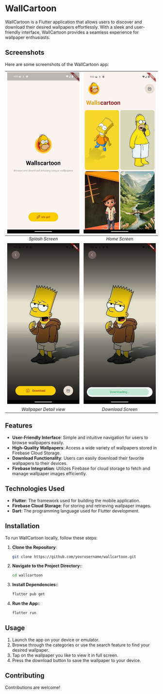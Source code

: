 # WallCartoon

WallCartoon is a Flutter application that allows users to discover and download their desired wallpapers effortlessly. With a sleek and user-friendly interface, WallCartoon provides a seamless experience for wallpaper enthusiasts.


## Screenshots

Here are some screenshots of the WallCartoon app:

| ![Splash Screen](Screenshot_20241028-010329.png) | ![Home Screen](Screenshot_20241028-010253.png) |
|:--:|:--:|
| *Splash Screen* | *Home Screen* |
| ![Wallpaper Detail](Screenshot_20241028-010339.png) |![Download Confirmation](Screenshot_20241028-010358.png)|
| *Wallpaper Detail view* | *Download Screen* |
## Features

- **User-Friendly Interface**: Simple and intuitive navigation for users to browse wallpapers easily.
- **High-Quality Wallpapers**: Access a wide variety of wallpapers stored in Firebase Cloud Storage.
- **Download Functionality**: Users can easily download their favorite wallpapers to their devices.
- **Firebase Integration**: Utilizes Firebase for cloud storage to fetch and manage wallpaper images efficiently.

## Technologies Used

- **Flutter**: The framework used for building the mobile application.
- **Firebase Cloud Storage**: For storing and retrieving wallpaper images.
- **Dart**: The programming language used for Flutter development.

## Installation

To run WallCartoon locally, follow these steps:

1. **Clone the Repository**:
   ```bash
   git clone https://github.com/yourusername/wallcartoon.git
2. **Navigate to the Project Directory:**:
   ```bash
   cd wallcartoon
3. **Install Dependencies:**:
   ```bash
   flutter pub get
4. **Run the App:**:
   ```bash
   flutter run
   
## Usage
1. Launch the app on your device or emulator.
2. Browse through the categories or use the search feature to find your desired wallpaper.
3. Tap on the wallpaper you like to view it in full screen.
4. Press the download button to save the wallpaper to your device.

## Contributing
Contributions are welcome!

